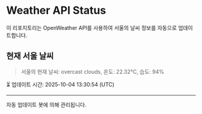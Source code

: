 
# Weather API Status

이 리포지토리는 OpenWeather API를 사용하여 서울의 날씨 정보를 자동으로 업데이트합니다.

## 현재 서울 날씨
> 서울의 현재 날씨: overcast clouds, 온도: 22.32°C, 습도: 94%

⏳ 업데이트 시간: 2025-10-04 13:30:54 (UTC)

---
자동 업데이트 봇에 의해 관리됩니다.
